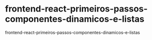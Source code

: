 # frontend-react-primeiros-passos-componentes-dinamicos-e-listas
frontend-react-primeiros-passos-componentes-dinamicos-e-listas
